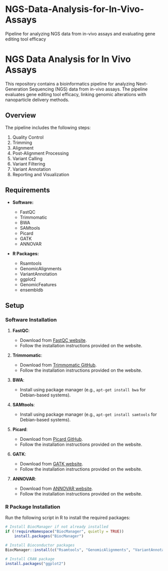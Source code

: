 # NGS-Data-Analysis-for-In-Vivo-Assays
Pipeline for analyzing NGS data from in-vivo assays and evaluating gene editing tool efficacy

# NGS Data Analysis for In Vivo Assays

This repository contains a bioinformatics pipeline for analyzing Next-Generation Sequencing (NGS) data from in-vivo assays. The pipeline evaluates gene editing tool efficacy, linking genomic alterations with nanoparticle delivery methods.

## Overview

The pipeline includes the following steps:
1. Quality Control
2. Trimming
3. Alignment
4. Post-Alignment Processing
5. Variant Calling
6. Variant Filtering
7. Variant Annotation
8. Reporting and Visualization

## Requirements

- **Software:**
  - FastQC
  - Trimmomatic
  - BWA
  - SAMtools
  - Picard
  - GATK
  - ANNOVAR

- **R Packages:**
  - Rsamtools
  - GenomicAlignments
  - VariantAnnotation
  - ggplot2
  - GenomicFeatures
  - ensembldb

## Setup

### Software Installation

1. **FastQC**:
   - Download from [FastQC website](https://www.bioinformatics.babraham.ac.uk/projects/fastqc/).
   - Follow the installation instructions provided on the website.

2. **Trimmomatic**:
   - Download from [Trimmomatic GitHub](http://www.usadellab.org/cms/?page=trimmomatic).
   - Follow the installation instructions provided on the website.

3. **BWA**:
   - Install using package manager (e.g., `apt-get install bwa` for Debian-based systems).

4. **SAMtools**:
   - Install using package manager (e.g., `apt-get install samtools` for Debian-based systems).

5. **Picard**:
   - Download from [Picard GitHub](https://broadinstitute.github.io/picard/).
   - Follow the installation instructions provided on the website.

6. **GATK**:
   - Download from [GATK website](https://gatk.broadinstitute.org/).
   - Follow the installation instructions provided on the website.

7. **ANNOVAR**:
   - Download from [ANNOVAR website](https://annovar.openbioinformatics.org/en/latest/).
   - Follow the installation instructions provided on the website.

### R Package Installation

Run the following script in R to install the required packages:

```r
# Install BiocManager if not already installed
if (!requireNamespace("BiocManager", quietly = TRUE))
    install.packages("BiocManager")

# Install Bioconductor packages
BiocManager::install(c("Rsamtools", "GenomicAlignments", "VariantAnnotation", "GenomicFeatures", "ensembldb"))

# Install CRAN package
install.packages("ggplot2")
